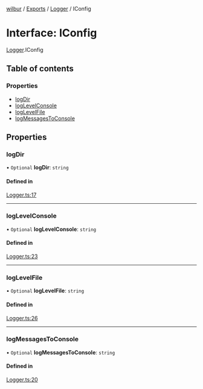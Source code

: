 [wilbur](../README.md) / [Exports](../modules.md) / [Logger](../modules/Logger.md) / IConfig

# Interface: IConfig

[Logger](../modules/Logger.md).IConfig

## Table of contents

### Properties

- [logDir](Logger.IConfig.md#logdir)
- [logLevelConsole](Logger.IConfig.md#loglevelconsole)
- [logLevelFile](Logger.IConfig.md#loglevelfile)
- [logMessagesToConsole](Logger.IConfig.md#logmessagestoconsole)

## Properties

### logDir

• `Optional` **logDir**: `string`

#### Defined in

[Logger.ts:17](https://github.com/mcottontensor/PixelStreamingInfrastructure/blob/9e99810/new_cirrus/src/Logger.ts#L17)

___

### logLevelConsole

• `Optional` **logLevelConsole**: `string`

#### Defined in

[Logger.ts:23](https://github.com/mcottontensor/PixelStreamingInfrastructure/blob/9e99810/new_cirrus/src/Logger.ts#L23)

___

### logLevelFile

• `Optional` **logLevelFile**: `string`

#### Defined in

[Logger.ts:26](https://github.com/mcottontensor/PixelStreamingInfrastructure/blob/9e99810/new_cirrus/src/Logger.ts#L26)

___

### logMessagesToConsole

• `Optional` **logMessagesToConsole**: `string`

#### Defined in

[Logger.ts:20](https://github.com/mcottontensor/PixelStreamingInfrastructure/blob/9e99810/new_cirrus/src/Logger.ts#L20)
